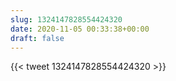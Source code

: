 ```yaml
---
slug: 1324147828554424320
date: 2020-11-05 00:33:38+00:00
draft: false
---
```


{{< tweet 1324147828554424320 >}}

